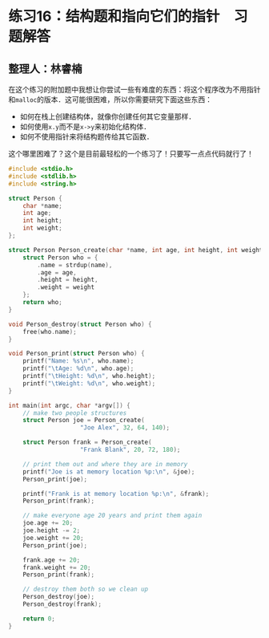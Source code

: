 # 练习16：结构题和指向它们的指针　习题解答

## 整理人：林睿楠

在这个练习的附加题中我想让你尝试一些有难度的东西：将这个程序改为不用指针和`malloc`的版本．这可能很困难，所以你需要研究下面这些东西：

* 如何在栈上创建结构体，就像你创建任何其它变量那样．
* 如何使用`x.y`而不是`x->y`来初始化结构体．
* 如何不使用指针来将结构题传给其它函数．

这个哪里困难了？这个是目前最轻松的一个练习了！只要写一点点代码就行了！

```c
#include <stdio.h>
#include <stdlib.h>
#include <string.h>

struct Person {
	char *name;
	int age;
	int height;
	int weight;
};

struct Person Person_create(char *name, int age, int height, int weight) {
	struct Person who = {
		.name = strdup(name),
		.age = age,
		.height = height,
		.weight = weight
	};
	return who;
}

void Person_destroy(struct Person who) {
	free(who.name);
}

void Person_print(struct Person who) {
	printf("Name: %s\n", who.name);
	printf("\tAge: %d\n", who.age);
	printf("\tHeight: %d\n", who.height);
	printf("\tWeight: %d\n", who.weight);
}

int main(int argc, char *argv[]) {
	// make two people structures
	struct Person joe = Person_create(
					"Joe Alex", 32, 64, 140);

	struct Person frank = Person_create(
					"Frank Blank", 20, 72, 180);

	// print them out and where they are in memory
	printf("Joe is at memory location %p:\n", &joe);
	Person_print(joe);

	printf("Frank is at memory location %p:\n", &frank);
	Person_print(frank);

	// make everyone age 20 years and print them again
	joe.age += 20;
	joe.height -= 2;
	joe.weight += 20;
	Person_print(joe);

	frank.age += 20;
	frank.weight += 20;
	Person_print(frank);

	// destroy them both so we clean up
	Person_destroy(joe);
	Person_destroy(frank);

	return 0;
}
```
